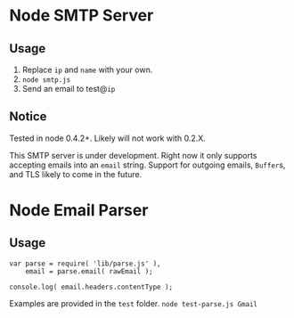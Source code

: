 Node SMTP Server
================

Usage
-----

1.  Replace `ip` and `name` with your own.
2.  `node smtp.js`
3.  Send an email to test@`ip`

Notice
------

Tested in node 0.4.2+. Likely will not work with 0.2.X.

This SMTP server is under development. Right now it only supports accepting emails into an `email` string. Support for outgoing emails, `Buffer`s, and TLS likely to come in the future.

Node Email Parser
=================

Usage
-----

    var parse = require( 'lib/parse.js' ),
        email = parse.email( rawEmail );

    console.log( email.headers.contentType );

Examples are provided in the `test` folder.
`node test-parse.js Gmail`

